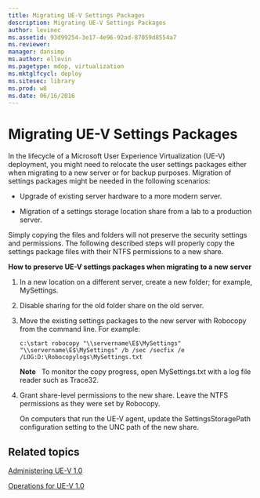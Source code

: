 ```yaml
---
title: Migrating UE-V Settings Packages
description: Migrating UE-V Settings Packages
author: levinec
ms.assetid: 93d99254-3e17-4e96-92ad-87059d8554a7
ms.reviewer: 
manager: dansimp
ms.author: ellevin
ms.pagetype: mdop, virtualization
ms.mktglfcycl: deploy
ms.sitesec: library
ms.prod: w8
ms.date: 06/16/2016
---
```



# Migrating UE-V Settings Packages


In the lifecycle of a Microsoft User Experience Virtualization (UE-V) deployment, you might need to relocate the user settings packages either when migrating to a new server or for backup purposes. Migration of settings packages might be needed in the following scenarios:

-   Upgrade of existing server hardware to a more modern server.

-   Migration of a settings storage location share from a lab to a production server.

Simply copying the files and folders will not preserve the security settings and permissions. The following described steps will properly copy the settings package files with their NTFS permissions to a new share.

**How to preserve UE-V settings packages when migrating to a new server**

1.  In a new location on a different server, create a new folder; for example, MySettings.

2.  Disable sharing for the old folder share on the old server.

3.  Move the existing settings packages to the new server with Robocopy from the command line. For example:

    ``` syntax
    c:\start robocopy "\\servername\E$\MySettings" "\\servername\E$\MySettings" /b /sec /secfix /e /LOG:D:\Robocopylogs\MySettings.txt
    ```

    **Note**  
    To monitor the copy progress, open MySettings.txt with a log file reader such as Trace32.

     

4.  Grant share-level permissions to the new share. Leave the NTFS permissions as they were set by Robocopy.

    On computers that run the UE-V agent, update the SettingsStoragePath configuration setting to the UNC path of the new share.

## Related topics


[Administering UE-V 1.0](administering-ue-v-10.md)

[Operations for UE-V 1.0](operations-for-ue-v-10.md)

 

 





